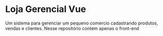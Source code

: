 # Loja Gerencial Vue
Um sistema para gerenciar um pequeno comercio cadastrando produtos, vendas e clientes. Nesse repositório contem apenas o front-end
